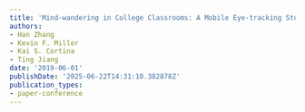 ```yaml
---
title: 'Mind-wandering in College Classrooms: A Mobile Eye-tracking Study'
authors:
- Han Zhang
- Kevin F. Miller
- Kai S. Cortina
- Ting Jiang
date: '2019-06-01'
publishDate: '2025-06-22T14:31:10.382878Z'
publication_types:
- paper-conference
---
```

